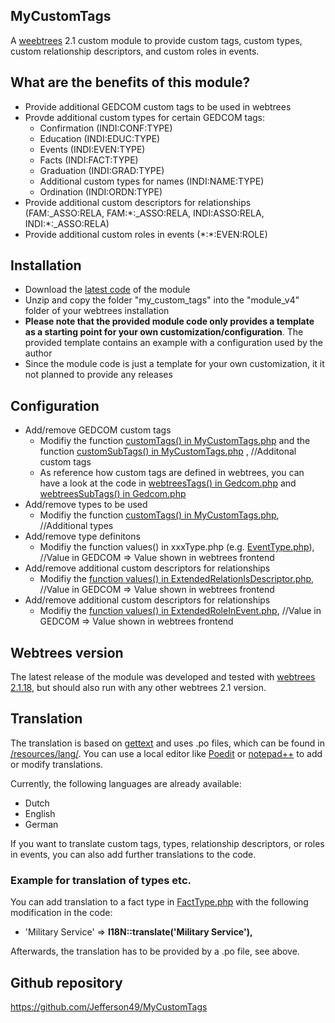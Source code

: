 ## MyCustomTags
A [weebtrees](https://webtrees.net) 2.1 custom module to provide custom tags, custom types, custom relationship descriptors, and custom roles in events.

## What are the benefits of this module?
+ Provide additional GEDCOM custom tags to be used in webtrees
+ Provde additional custom types for certain GEDCOM tags:
    + Confirmation (INDI:CONF:TYPE)
    + Education (INDI:EDUC:TYPE)
    + Events (INDI:EVEN:TYPE)
    + Facts (INDI:FACT:TYPE)
    + Graduation (INDI:GRAD:TYPE)
    + Additional custom types for names (INDI:NAME:TYPE)
    + Ordination (INDI:ORDN:TYPE)
+ Provide additional custom descriptors for relationships (FAM:_ASSO:RELA, FAM:\*:_ASSO:RELA, INDI:ASSO:RELA, INDI:\*:_ASSO:RELA)
+ Provide additional custom roles in events (\*:\*:EVEN:ROLE)

## Installation
+ Download the [latest code](https://github.com/Jefferson49/MyCustomTags/zipball/main/) of the module
+ Unzip and copy the folder "my_custom_tags" into the "module_v4" folder of your webtrees installation
+ **Please note that the provided module code only provides a template as a starting point for your own customization/configuration**. The provided template contains an example with a configuration used by the author
+ Since the module code is just a template for your own customization, it it not planned to provide any releases

## Configuration
+ Add/remove GEDCOM custom tags
    + Modifiy the function [customTags() in MyCustomTags.php](https://github.com/Jefferson49/MyCustomTags/blob/main/my_custom_tags/MyCustomTags.php#L168) and the function [customSubTags() in MyCustomTags.php](https://github.com/Jefferson49/MyCustomTags/blob/main/my_custom_tags/MyCustomTags.php#L211) , //Additonal custom tags
    + As reference how custom tags are defined in webtrees, you can have a look at the code in [webtreesTags() in Gedcom.php](https://github.com/fisharebest/webtrees/blob/main/app/Gedcom.php#L891) and [webtreesSubTags() in Gedcom.php](https://github.com/fisharebest/webtrees/blob/main/app/Gedcom.php#L944)
+ Add/remove types to be used
    + Modifiy the function [customTags() in MyCustomTags.php](https://github.com/Jefferson49/MyCustomTags/blob/main/my_custom_tags/MyCustomTags.php#L176), //Additional types
+ Add/remove type definitons
    + Modifiy the function values() in xxxType.php (e.g. [EventType.php](https://github.com/Jefferson49/MyCustomTags/blob/main/my_custom_tags/EventType.php#L45)), //Value in GEDCOM  => Value shown in webtrees frontend
+ Add/remove additional custom descriptors for relationships
    + Modifiy the [function values() in ExtendedRelationIsDescriptor.php](https://github.com/Jefferson49/MyCustomTags/blob/main/my_custom_tags/ExtendedRelationIsDescriptor.php#L48), //Value in GEDCOM  => Value shown in webtrees frontend
+ Add/remove additional custom descriptors for relationships
    + Modifiy the [function values() in ExtendedRoleInEvent.php](https://github.com/Jefferson49/MyCustomTags/blob/main/my_custom_tags/ExtendedRoleInEvent.php#L45), //Value in GEDCOM  => Value shown in webtrees frontend

## Webtrees version
The latest release of the module was developed and tested with [webtrees 2.1.18](https://webtrees.net/download), but should also run with any other webtrees 2.1 version.

## Translation
The translation is based on [gettext](https://en.wikipedia.org/wiki/Gettext) and uses .po files, which can be found in [/resources/lang/](https://github.com/Jefferson49/MyCustomTags/tree/main/my_custom_tags/resources/lang). You can use a local editor like [Poedit](https://poedit.net/) or [notepad++](https://notepad-plus-plus.org/) to add or modify translations.

Currently, the following languages are already available:
+ Dutch
+ English
+ German

If you want to translate custom tags, types, relationship descriptors, or roles in events, you can also add further translations to the code. 

### Example for translation of types etc.
You can add translation to a fact type in [FactType.php](https://github.com/Jefferson49/MyCustomTags/blob/main/my_custom_tags/FactType.php#L44) with the following modification in the code:
+ 'Military Service'           => **I18N::translate('Military Service'),**

Afterwards, the translation has to be provided by a .po file, see above.

## Github repository
https://github.com/Jefferson49/MyCustomTags
